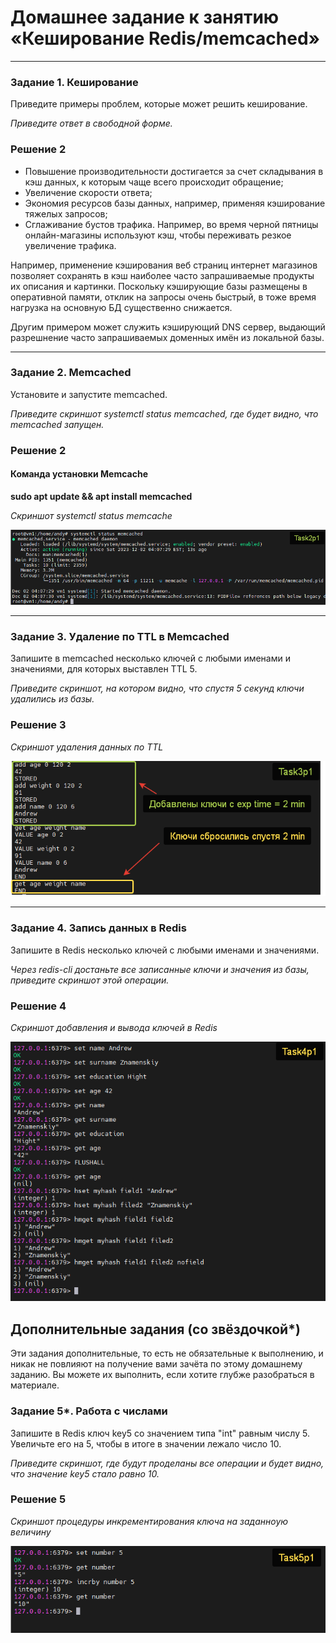 # Домашнее задание к занятию «Кеширование Redis/memcached»

---

### Задание 1. Кеширование 

Приведите примеры проблем, которые может решить кеширование. 

*Приведите ответ в свободной форме.*

### Решение 2

* Повышение производительности достигается за счет складывания в кэш данных, к которым чаще всего происходит обращение;
* Увеличение скорости ответа;
* Экономия ресурсов базы данных, например, применяя кэширование тяжелых запросов;
* Сглаживание бустов трафика. Например, во время черной пятницы онлайн-магазины используют кэш, чтобы переживать резкое увеличение трафика.

Например, применение кэширования веб страниц интернет магазинов позволяет сохранять в
кэш наиболее часто запрашиваемые продукты их описания и картинки. Поскольку кэширующие 
базы размещены в оперативной памяти, отклик на запросы очень быстрый, в тоже время 
нагрузка на основную БД существенно снижается.

Другим примером может служить кэширующий DNS сервер, выдающий разрешнение часто запрашиваемых доменных имён 
из локальной базы. 

---

### Задание 2. Memcached

Установите и запустите memcached.

*Приведите скриншот systemctl status memcached, где будет видно, что memcached запущен.*


### Решение 2

#### Команда установки Memcache

**sudo apt update && apt install memcached**


*Скриншот systemctl status memcache*

![Commit Task2](https://github.com/AndrewZnamenskiy/Memcached_Radis/blob/main/img/task2p1.png)


---

### Задание 3. Удаление по TTL в Memcached

Запишите в memcached несколько ключей с любыми именами и значениями, для которых выставлен TTL 5. 

*Приведите скриншот, на котором видно, что спустя 5 секунд ключи удалились из базы.*


### Решение 3


*Скриншот удаления данных по TTL*

![Commit Task3](https://github.com/AndrewZnamenskiy/Memcached_Radis/blob/main/img/task3p1.png)


---

### Задание 4. Запись данных в Redis

Запишите в Redis несколько ключей с любыми именами и значениями. 

*Через redis-cli достаньте все записанные ключи и значения из базы, приведите скриншот этой операции.*


### Решение 4


*Скриншот добавления и вывода ключей в Redis*

![Commit Task4](https://github.com/AndrewZnamenskiy/Memcached_Radis/blob/main/img/task4p1.png)


## Дополнительные задания (со звёздочкой*)
Эти задания дополнительные, то есть не обязательные к выполнению, и никак не повлияют на получение вами зачёта по этому домашнему заданию. Вы можете их выполнить, если хотите глубже разобраться в материале.

### Задание 5*. Работа с числами 

Запишите в Redis ключ key5 со значением типа "int" равным числу 5. Увеличьте его на 5, чтобы в итоге в значении лежало число 10.  

*Приведите скриншот, где будут проделаны все операции и будет видно, что значение key5 стало равно 10.*


### Решение 5


*Скриншот процедуры инкрементирования ключа на заданноую величину*

![Commit Task5](https://github.com/AndrewZnamenskiy/Memcached_Radis/blob/main/img/task5p1.png)






